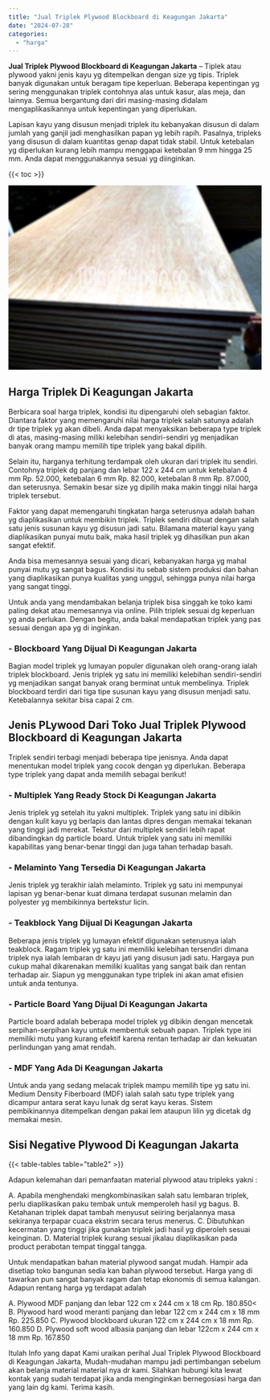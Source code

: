 ```yaml
---
title: "Jual Triplek Plywood Blockboard di Keagungan Jakarta"
date: "2024-07-28"
categories: 
  - "harga"
---
```


**Jual Triplek Plywood Blockboard di Keagungan Jakarta** – Tiplek atau plywood yakni jenis kayu yg ditempelkan dengan size yg tipis. Triplek banyak digunakan untuk beragam tipe keperluan. Beberapa kepentingan yg sering menggunakan triplek contohnya alas untuk kasur, alas meja, dan lainnya. Semua bergantung dari diri masing-masing didalam mengaplikasikannya untuk kepentingan yang diperlukan.

Lapisan kayu yang disusun menjadi triplek itu kebanyakan disusun di dalam jumlah yang ganjil jadi menghasilkan papan yg lebih rapih. Pasalnya, tripleks yang disusun di dalam kuantitas genap dapat tidak stabil. Untuk ketebalan yg diperlukan kurang lebih mampu menggapai ketebalan 9 mm hingga 25 mm. Anda dapat menggunakannya sesuai yg diinginkan.

{{< toc >}}

![Jual Triplek Plywood Blockboard di Keagungan Jakarta](/images/jual-triplek-murah-16.png)

## Harga Triplek Di Keagungan Jakarta

Berbicara soal harga triplek, kondisi itu dipengaruhi oleh sebagian faktor. Diantara faktor yang memengaruhi nilai harga triplek salah satunya adalah dr tipe triplek yg akan dibeli. Anda dapat menyaksikan beberapa type triplek di atas, masing-masing miliki kelebihan sendiri-sendiri yg menjadikan banyak orang mampu memilih tipe triplek yang bakal dipilih.

Selain itu, harganya terhitung terdampak oleh ukuran dari triplek itu sendiri. Contohnya triplek dg panjang dan lebar 122 x 244 cm untuk ketebalan 4 mm Rp. 52.000, ketebalan 6 mm Rp. 82.000, ketebalan 8 mm Rp. 87.000, dan seterusnya. Semakin besar size yg dipilih maka makin tinggi nilai harga triplek tersebut.

Faktor yang dapat memengaruhi tingkatan harga seterusnya adalah bahan yg diaplikasikan untuk membikin triplek. Triplek sendiri dibuat dengan salah satu jenis susunan kayu yg disusun jadi satu. Bilamana material kayu yang diaplikasikan punyai mutu baik, maka hasil triplek yg dihasilkan pun akan sangat efektif.

Anda bisa memesannya sesuai yang dicari, kebanyakan harga yg mahal punyai mutu yg sangat bagus. Kondisi itu sebab sistem produksi dan bahan yang diaplikasikan punya kualitas yang unggul, sehingga punya nilai harga yang sangat tinggi.

Untuk anda yang mendambakan belanja triplek bisa singgah ke toko kami paling dekat atau memesannya via online. Pilih triplek sesuai dg keperluan yg anda perlukan. Dengan begitu, anda bakal mendapatkan triplek yang pas sesuai dengan apa yg di inginkan.

### \- Blockboard Yang Dijual Di Keagungan Jakarta

Bagian model triplek yg lumayan populer digunakan oleh orang-orang ialah triplek blockboard. Jenis triplek yg satu ini memiliki kelebihan sendiri-sendiri yg menjadikan sangat banyak orang berminat untuk membelinya. Triplek blockboard terdiri dari tiga tipe susunan kayu yang disusun menjadi satu. Ketebalannya sekitar bisa capai 2 cm.

## Jenis PLywood Dari Toko Jual Triplek Plywood Blockboard di Keagungan Jakarta

Triplek sendiri terbagi menjadi beberapa tipe jenisnya. Anda dapat menentukan model triplek yang cocok dengan yg diperlukan. Beberapa type triplek yang dapat anda memilih sebagai berikut!

### \- Multiplek Yang Ready Stock Di Keagungan Jakarta

Jenis triplek yg setelah itu yakni multiplek. Triplek yang satu ini dibikin dengan kulit kayu yg berlapis dan lantas dipres dengan memakai tekanan yang tinggi jadi merekat. Tekstur dari multiplek sendiri lebih rapat dibandingkan dg particle board. Untuk triplek yang satu ini memiliki kapabilitas yang benar-benar tinggi dan juga tahan terhadap basah.

### \- Melaminto Yang Tersedia Di Keagungan Jakarta

Jenis triplek yg terakhir ialah melaminto. Triplek yg satu ini mempunyai lapisan yg benar-benar kuat dimana terdapat susunan melamin dan polyester yg membikinnya bertekstur licin.

### \- Teakblock Yang Dijual Di Keagungan Jakarta

Beberapa jenis triplek yg lumayan efektif digunakan seterusnya ialah teakblock. Ragam triplek yg satu ini memiliki kelebihan tersendiri dimana triplek nya ialah lembaran dr kayu jati yang disusun jadi satu. Hargaya pun cukup mahal dikarenakan memiliki kualitas yang sangat baik dan rentan terhadap air. Siapun yg menggunakan type triplek ini akan amat efisien untuk anda tentunya.

### \- Particle Board Yang Dijual Di Keagungan Jakarta

Particle board adalah beberapa model triplek yg dibikin dengan mencetak serpihan-serpihan kayu untuk membentuk sebuah papan. Triplek type ini memiliki mutu yang kurang efektif karena rentan terhadap air dan kekuatan perlindungan yang amat rendah.

### \- MDF Yang Ada Di Keagungan Jakarta

Untuk anda yang sedang melacak triplek mampu memilih tipe yg satu ini. Medium Density Fiberboard (MDF) ialah salah satu type triplek yang dicampur antara serat kayu lunak dg serat kayu keras. Sistem pembikinannya ditempelkan dengan pakai lem ataupun lilin yg dicetak dg memakai mesin.

## Sisi Negative Plywood Di Keagungan Jakarta

{{< table-tables table="table2" >}}

Adapun kelemahan dari pemanfaatan material plywood atau tripleks yakni :

A. Apabila menghendaki mengkombinasikan salah satu lembaran triplek, perlu diaplikasikan paku tembak untuk memperoleh hasil yg bagus. B. Ketahanan triplek dapat tambah menyusut seiiring berjalannya masa sekiranya terpapar cuaca ekstrim secara terus menerus. C. Dibutuhkan kecermatan yang tinggi jika gunakan triplek jadi hasil yg diperoleh sesuai keinginan. D. Material triplek kurang sesuai jikalau diaplikasikan pada product perabotan tempat tinggal tangga.

Untuk mendapatkan bahan material plywood sangat mudah. Hampir ada disetiap toko bangunan sedia kan bahan plywood tersebut. Harga yang di tawarkan pun sangat banyak ragam dan tetap ekonomis di semua kalangan. Adapun rentang harga yg terdapat adalah

A. Plywood MDF panjang dan lebar 122 cm x 244 cm x 18 cm Rp. 180.850< B. Plywood hard wood meranti panjang dan lebar 122 cm x 244 cm x 18 mm Rp. 225.850 C. Plywood blockboard ukuran 122 cm x 244 cm x 18 mm Rp. 160.850 D. Plywood soft wood albasia panjang dan lebar 122cm x 244 cm x 18 mm Rp. 167.850

Itulah Info yang dapat Kami uraikan perihal Jual Triplek Plywood Blockboard di Keagungan Jakarta, Mudah-mudahan mampu jadi pertimbangan sebelum akan belanja material material nya dr kami. Silahkan hubungi kita lewat kontak yang sudah terdapat jika anda menginginkan bernegosiasi harga dan yang lain dg kami. Terima kasih.
